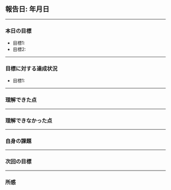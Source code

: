 ## 報告日: 年月日

- - -

### 本日の目標

- 目標1:
- 目標2:

- - -

### 目標に対する達成状況

- 目標1:

- - - 

### 理解できた点

- - -

### 理解できなかった点

- - -

### 自身の課題

- - -

### 次回の目標

- - -

### 所感
